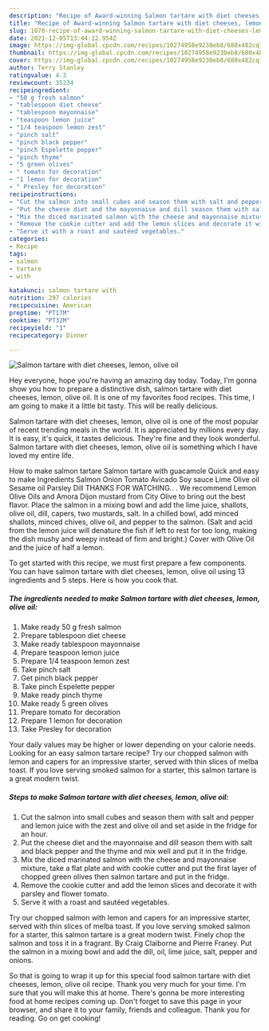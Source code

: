 ```yaml
---
description: "Recipe of Award-winning Salmon tartare with diet cheeses, lemon, olive oil"
title: "Recipe of Award-winning Salmon tartare with diet cheeses, lemon, olive oil"
slug: 1078-recipe-of-award-winning-salmon-tartare-with-diet-cheeses-lemon-olive-oil
date: 2021-12-05T13:44:12.954Z
image: https://img-global.cpcdn.com/recipes/10274958e9230eb8/680x482cq70/salmon-tartare-with-diet-cheeses-lemon-olive-oil-recipe-main-photo.jpg
thumbnail: https://img-global.cpcdn.com/recipes/10274958e9230eb8/680x482cq70/salmon-tartare-with-diet-cheeses-lemon-olive-oil-recipe-main-photo.jpg
cover: https://img-global.cpcdn.com/recipes/10274958e9230eb8/680x482cq70/salmon-tartare-with-diet-cheeses-lemon-olive-oil-recipe-main-photo.jpg
author: Terry Stanley
ratingvalue: 4.3
reviewcount: 35234
recipeingredient:
- "50 g fresh salmon"
- "tablespoon diet cheese"
- "tablespoon mayonnaise"
- "teaspoon lemon juice"
- "1/4 teaspoon lemon zest"
- "pinch salt"
- "pinch black pepper"
- "pinch Espelette pepper"
- "pinch thyme"
- "5 green olives"
- " tomato for decoration"
- "1 lemon for decoration"
- " Presley for decoration"
recipeinstructions:
- "Cut the salmon into small cubes and season them with salt and pepper and lemon juice with the zest and olive oil and set aside in the fridge for an hour."
- "Put the cheese diet and the mayonnaise and dill season them with salt and black pepper and the thyme and mix well and put it in the fridge."
- "Mix the diced marinated salmon with the cheese and mayonnaise mixture, take a flat plate and with cookie cutter and put the first layer of chopped green olives then salmon tartare and put in the fridge."
- "Remove the cookie cutter and add the lemon slices and decorate it with parsley and flower tomato."
- "Serve it with a roast and sautéed vegetables."
categories:
- Recipe
tags:
- salmon
- tartare
- with

katakunci: salmon tartare with 
nutrition: 297 calories
recipecuisine: American
preptime: "PT17M"
cooktime: "PT32M"
recipeyield: "1"
recipecategory: Dinner

---
```



![Salmon tartare with diet cheeses, lemon, olive oil](https://img-global.cpcdn.com/recipes/10274958e9230eb8/680x482cq70/salmon-tartare-with-diet-cheeses-lemon-olive-oil-recipe-main-photo.jpg)

Hey everyone, hope you're having an amazing day today. Today, I'm gonna show you how to prepare a distinctive dish, salmon tartare with diet cheeses, lemon, olive oil. It is one of my favorites food recipes. This time, I am going to make it a little bit tasty. This will be really delicious.

Salmon tartare with diet cheeses, lemon, olive oil is one of the most popular of recent trending meals in the world. It is appreciated by millions every day. It is easy, it's quick, it tastes delicious. They're fine and they look wonderful. Salmon tartare with diet cheeses, lemon, olive oil is something which I have loved my entire life.

How to make salmon tartare Salmon tartare with guacamole Quick and easy to make Ingredients Salmon Onion Tomato Avicado Soy sauce Lime Olive oil Sesame oil Parsley Dill THANKS FOR WATCHING.. . We recommend Lemon Olive Oils and Amora Dijon mustard from City Olive to bring out the best flavor. Place the salmon in a mixing bowl and add the lime juice, shallots, olive oil, dill, capers, two mustards, salt. In a chilled bowl, add minced shallots, minced chives, olive oil, and pepper to the salmon. (Salt and acid from the lemon juice will denature the fish if left to rest for too long, making the dish mushy and weepy instead of firm and bright.) Cover with Olive Oil and the juice of half a lemon.


To get started with this recipe, we must first prepare a few components. You can have salmon tartare with diet cheeses, lemon, olive oil using 13 ingredients and 5 steps. Here is how you cook that.

<!--inarticleads1-->

##### The ingredients needed to make Salmon tartare with diet cheeses, lemon, olive oil:

1. Make ready 50 g fresh salmon
1. Prepare tablespoon diet cheese
1. Make ready tablespoon mayonnaise
1. Prepare teaspoon lemon juice
1. Prepare 1/4 teaspoon lemon zest
1. Take pinch salt
1. Get pinch black pepper
1. Take pinch Espelette pepper
1. Make ready pinch thyme
1. Make ready 5 green olives
1. Prepare  tomato for decoration
1. Prepare 1 lemon for decoration
1. Take  Presley for decoration


Your daily values may be higher or lower depending on your calorie needs. Looking for an easy salmon tartare recipe? Try our chopped salmon with lemon and capers for an impressive starter, served with thin slices of melba toast. If you love serving smoked salmon for a starter, this salmon tartare is a great modern twist. 

<!--inarticleads2-->

##### Steps to make Salmon tartare with diet cheeses, lemon, olive oil:

1. Cut the salmon into small cubes and season them with salt and pepper and lemon juice with the zest and olive oil and set aside in the fridge for an hour.
1. Put the cheese diet and the mayonnaise and dill season them with salt and black pepper and the thyme and mix well and put it in the fridge.
1. Mix the diced marinated salmon with the cheese and mayonnaise mixture, take a flat plate and with cookie cutter and put the first layer of chopped green olives then salmon tartare and put in the fridge.
1. Remove the cookie cutter and add the lemon slices and decorate it with parsley and flower tomato.
1. Serve it with a roast and sautéed vegetables.


Try our chopped salmon with lemon and capers for an impressive starter, served with thin slices of melba toast. If you love serving smoked salmon for a starter, this salmon tartare is a great modern twist. Finely chop the salmon and toss it in a fragrant. By Craig Claiborne and Pierre Franey. Put the salmon in a mixing bowl and add the dill, oil, lime juice, salt, pepper and onions. 

So that is going to wrap it up for this special food salmon tartare with diet cheeses, lemon, olive oil recipe. Thank you very much for your time. I'm sure that you will make this at home. There's gonna be more interesting food at home recipes coming up. Don't forget to save this page in your browser, and share it to your family, friends and colleague. Thank you for reading. Go on get cooking!
